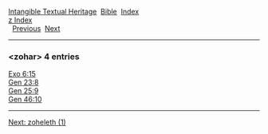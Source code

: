 [Intangible Textual Heritage](../../index)  [Bible](../index) 
[Index](index)   
[z Index](_z_)  
  [Previous](c12833)  [Next](c12835) 

------------------------------------------------------------------------

### &lt;zohar&gt; 4 entries

[Exo 6:15](../kjv/exo006.htm#015)  
[Gen 23:8](../kjv/gen023.htm#008)  
[Gen 25:9](../kjv/gen025.htm#009)  
[Gen 46:10](../kjv/gen046.htm#010)  

------------------------------------------------------------------------

[Next: zoheleth (1)](c12835)
